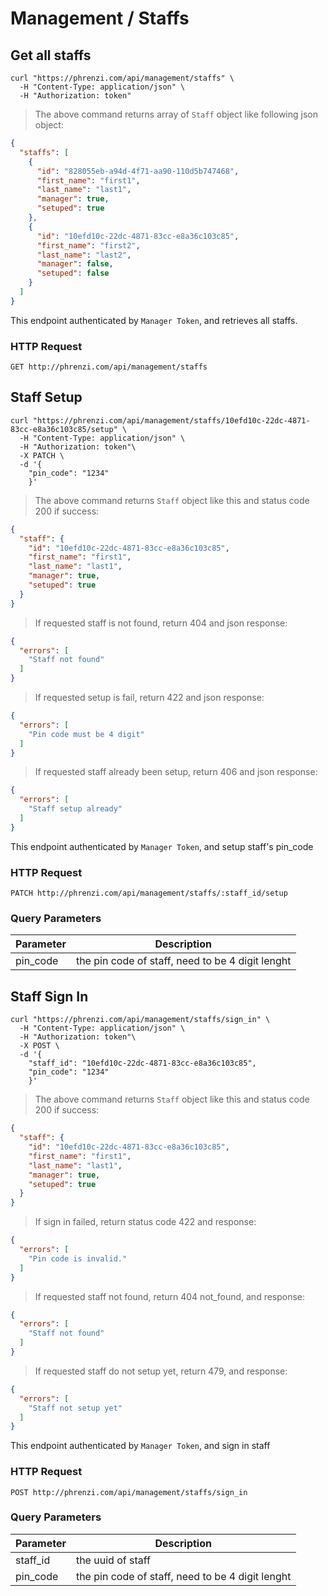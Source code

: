 # Management / Staffs

## Get all staffs

```shell
curl "https://phrenzi.com/api/management/staffs" \
  -H "Content-Type: application/json" \
  -H "Authorization: token"
```

> The above command returns array of `Staff` object like following json object:

```json
{
  "staffs": [
    {
      "id": "828055eb-a94d-4f71-aa90-110d5b747468",
      "first_name": "first1",
      "last_name": "last1",
      "manager": true,
      "setuped": true
    },
    {
      "id": "10efd10c-22dc-4871-83cc-e8a36c103c85",
      "first_name": "first2",
      "last_name": "last2",
      "manager": false,
      "setuped": false
    }
  ]
}
```

This endpoint authenticated by `Manager Token`, and retrieves all staffs.

### HTTP Request

`GET http://phrenzi.com/api/management/staffs`

## Staff Setup

```shell
curl "https://phrenzi.com/api/management/staffs/10efd10c-22dc-4871-83cc-e8a36c103c85/setup" \
  -H "Content-Type: application/json" \
  -H "Authorization: token"\
  -X PATCH \
  -d '{
    "pin_code": "1234"
    }'
```

> The above command returns `Staff` object like this and status code 200 if success:

```json
{
  "staff": {
    "id": "10efd10c-22dc-4871-83cc-e8a36c103c85",
    "first_name": "first1",
    "last_name": "last1",
    "manager": true,
    "setuped": true
  }
}
```

> If requested staff is not found, return 404 and json response:

```json
{
  "errors": [
    "Staff not found"
  ]
}
```

> If requested setup is fail, return 422 and json response:

```json
{
  "errors": [
    "Pin code must be 4 digit"
  ]
}
```

> If requested staff already been setup, return 406 and json response:

```json
{
  "errors": [
    "Staff setup already"
  ]
}
```

This endpoint authenticated by `Manager Token`, and setup staff's pin_code

### HTTP Request

`PATCH http://phrenzi.com/api/management/staffs/:staff_id/setup`

### Query Parameters

Parameter | Description
--------- | -----------
pin_code | the pin code of staff, need to be 4 digit lenght

## Staff Sign In

```shell
curl "https://phrenzi.com/api/management/staffs/sign_in" \
  -H "Content-Type: application/json" \
  -H "Authorization: token"\
  -X POST \
  -d '{
    "staff_id": "10efd10c-22dc-4871-83cc-e8a36c103c85",
    "pin_code": "1234"
    }'
```

> The above command returns `Staff` object like this and status code 200 if success:

```json
{
  "staff": {
    "id": "10efd10c-22dc-4871-83cc-e8a36c103c85",
    "first_name": "first1",
    "last_name": "last1",
    "manager": true,
    "setuped": true
  }
}
```

> If sign in failed, return status code 422 and response:

```json
{
  "errors": [
    "Pin code is invalid."
  ]
}
```

> If requested staff not found, return 404 not_found, and response:

```json
{
  "errors": [
    "Staff not found"
  ]
}
```

> If requested staff do not setup yet, return 479, and response:

```json
{
  "errors": [
    "Staff not setup yet"
  ]
}
```

This endpoint authenticated by `Manager Token`, and sign in staff

### HTTP Request

`POST http://phrenzi.com/api/management/staffs/sign_in`

### Query Parameters

Parameter | Description
--------- | -----------
staff_id | the uuid of staff
pin_code | the pin code of staff, need to be 4 digit lenght
